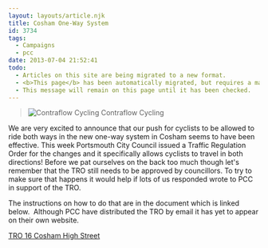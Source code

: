 ```yaml
---
layout: layouts/article.njk
title: Cosham One-Way System
id: 3734
tags:
  - Campaigns
  - pcc
date: 2013-07-04 21:52:41
todo:
  - Articles on this site are being migrated to a new format.
  - <b>This page</b> has been automatically migrated, but requires a manual check-&amp;-tune to ensure the format and links all work as expected.
  - This message will remain on this page until it has been checked.
---
```


>![Contraflow Cycling](http://www.pompeybug.co.uk/wp-content/uploads/2013/07/cycle-lane-sign-one-way-street-150x150.jpg) Contraflow Cycling</figure>

We are very excited to announce that our push for cyclists to be allowed to ride both ways in the new one-way system in Cosham seems to have been effective. This week Portsmouth City Council issued a Traffic Regulation Order for the changes and it specifically allows cyclists to travel in both directions! Before we pat ourselves on the back too much though let's remember that the TRO still needs to be approved by councillors. To try to make sure that happens it would help if lots of us responded wrote to PCC in support of the TRO.

The instructions on how to do that are in the document which is linked below.  Although PCC have distributed the TRO by email it has yet to appear on their own website.

[TRO 16 Cosham High Street](http://www.pompeybug.co.uk/wp-content/uploads/2013/07/TRO-16-2013-Cosham-High-St-Area-PN1.pdf)